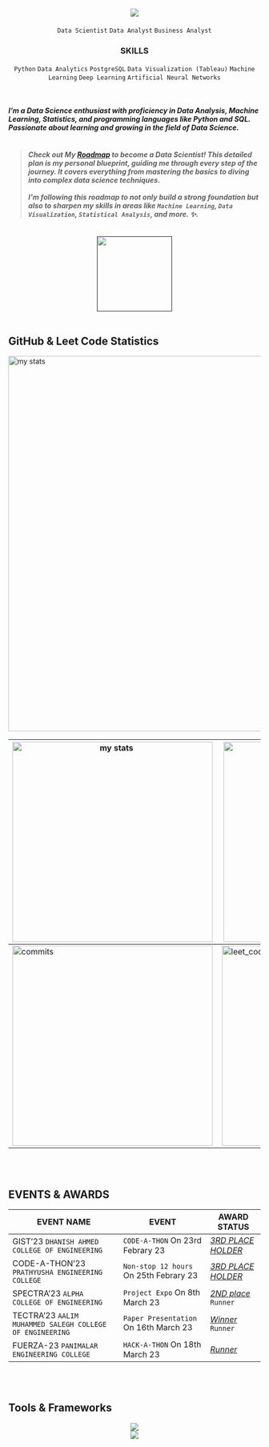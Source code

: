<h4 align="center" >
    <img  src="https://readme-typing-svg.herokuapp.com/?font=Righteous&size=30&center=true&vCenter=true&width=500&height=70&duration=4000&lines=Hey+hi!+👋;+I'm+SRI+THAILA+VENI+!;+Aspiring+to+become+a+Data+Scientist;+I'm+always+open+to+connecting;+and+learning+from+others!😸" />
</h4>

<div align="center" >
  
  ``` Data Scientist ``` ``` Data Analyst ``` ``` Business Analyst ```  
  <h3>SKILLS</h3>
  
 ``` Python ``` ``` Data Analytics ```  ``` PostgreSQL ``` ``` Data Visualization (Tableau) ``` ``` Machine Learning ``` ``` Deep Learning ```  ``` Artificial Neural Networks ``` 
</div>

<br>

<p>
 
#### *I’m a Data Science enthusiast with proficiency in Data Analysis, Machine Learning, Statistics, and programming languages like Python and SQL. Passionate about learning and growing in the field of Data Science.*<br><br>

> #### *Check out My [Roadmap](https://harmonious-seer-e8e.notion.site/Data-Scientist-Roadmap-08afdb4e3bb24a769b6a097c294098d2) to become a Data Scientist! This detailed plan is my personal blueprint, guiding me through every step of the journey. It covers everything from mastering the basics to diving into complex data science techniques.<br><br> I'm following this roadmap to not only build a strong foundation but also to sharpen my skills in areas like `` Machine Learning ``, `` Data Visualization ``, `` Statistical Analysis ``, and more. ✨.*
  
</p>


<br>

<div align="center">
  <a href="" target="_blank">
     <img src="https://img.shields.io/badge/Portfolio-FF5722?style=for-the-badge&logo=todoist&logoColor=white" target="_blank" width='150px'/> 
  </a>
</div>
<br>

<h2> GitHub & Leet Code Statistics </h2>

<img alt="my stats" width="750px" src="http://github-profile-summary-cards.vercel.app/api/cards/profile-details?username=srithailaveni-2420&theme=github_dark"/>

| <img alt="my stats"  width="400px" align="left" src="http://github-profile-summary-cards.vercel.app/api/cards/stats?username=srithailaveni-2420&theme=transparent"/> | <img alt="commits"  width="400px" align="right" src="http://github-profile-summary-cards.vercel.app/api/cards/productive-time?username=srithailaveni-2420&theme=transparent"/> |
|-------|-------|
| <img alt="commits"  width="400px"  src="http://github-profile-summary-cards.vercel.app/api/cards/most-commit-language?username=srithailaveni-2420&theme=transparent"/> | <img alt="leet_code stats" width="400px" src="https://leetcard.jacoblin.cool/srithailaveni?theme=nord"> |

<br><br>
<h2>EVENTS & AWARDS</h2>  

|     **EVENT NAME**    |    **EVENT**    | **AWARD STATUS** | 
|-----------------------|-----------------------------------|--------------------|
| GIST’23 `DHANISH AHMED COLLEGE OF ENGINEERING`| ``` CODE-A-THON ``` On 23rd Febrary 23 | *[3RD PLACE HOLDER](https://drive.google.com/file/d/1De-yU8Bks3Ooe49SmfNA9REBWzIri-FM/view?usp=sharing)*  | 
| CODE-A-THON’23 `PRATHYUSHA ENGINEERING COLLEGE` | ``` Non-stop 12 hours ``` On 25th Febrary 23 | *[3RD PLACE HOLDER](https://drive.google.com/file/d/1Wbdk_01tvww2suVYx9sR-MWAIwgcoehN/view?usp=sharing)* |
| SPECTRA’23 `ALPHA COLLEGE OF ENGINEERING`| ```Project Expo``` On 8th March 23 | *[2ND place](https://drive.google.com/file/d/1FQCoWBWaL3S9SLYrLdUc35VxfM8Z5a3f/view?usp=sharing)*  ```Runner```  | *Offline*|
| TECTRA’23 `AALIM MUHAMMED SALEGH COLLEGE OF ENGINEERING`| ```Paper Presentation``` On 16th March 23 | *[Winner](https://drive.google.com/file/d/1wFwO6MVmamHu_cpqZjJuOEJz5p72SMC8/view?usp=sharing)*  ```Runner```  |
| FUERZA-23 `PANIMALAR ENGINEERING COLLEGE`| ``` HACK-A-THON ``` On 18th March 23 | *[Runner](https://drive.google.com/file/d/1rMeu28ZD924xbzlVukD-pYBh5IOIw8fe/view?usp=sharing)* |

<br><br>

 <h2> Tools & Frameworks </h2>
<div align="center">
    <img src="https://skillicons.dev/icons?i=python,postgresql,tensorflow,azure" /><br>
    <img src="https://skillicons.dev/icons?i=html,css,vscode,anaconda,notion,figma,git,github" />
    
</div>



